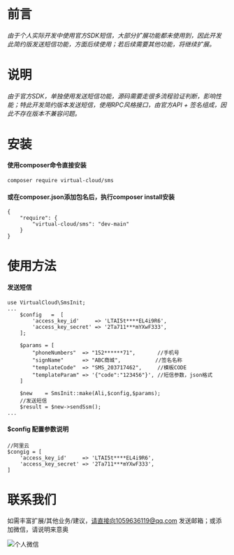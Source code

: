 # 前言
###### 由于个人实际开发中使用官方SDK短信，大部分扩展功能都未使用到，因此开发此简约版发送短信功能，方面后续使用；若后续需要其他功能，将继续扩展。
# 说明
###### 由于官方SDK，单独使用发送短信功能，源码需要走很多流程验证判断，影响性能；特此开发简约版本发送短信，使用RPC风格接口，由官方API + 签名组成，因此不存在版本不兼容问题。
# 安装
#### 使用composer命令直接安装
```
composer require virtual-cloud/sms
```
#### 或在composer.json添加包名后，执行composer install安装
```
{
    "require": {
        "virtual-cloud/sms": "dev-main"
    }
}
```

# 使用方法
#### 发送短信
```
use VirtualCloud\SmsInit;
...
    $config   =  [
        'access_key_id'     => 'LTAI5t****EL4i9R6',
        'access_key_secret' => '2Ta711***mYXwF333',
    ];
    
    $params = [
        "phoneNumbers"  => "152******71",       //手机号
        "signName"      => "ABC商城",           //签名名称
        "templateCode"  => "SMS_203717462",     //模板CODE
        "templateParam" => '{"code":"123456"}', //短信参数，json格式
    ]
    
    $new    = SmsInit::make(Ali,$config,$params);
    //发送短信
    $result = $new->sendSsm();
...
```
#### $config 配置参数说明
```
//阿里云
$congig = [
    'access_key_id'     => 'LTAI5t****EL4i9R6',
    'access_key_secret' => '2Ta711***mYXwF333',
]
```
# 联系我们
如需丰富扩展/其他业务/建议，请直接向1059636119@qq.com 发送邮箱；或添加微信，请说明来意奥




![个人微信](http://xiaonarun.oss-cn-beijing.aliyuncs.com/wx.jpg?x-oss-process=image/resize,m_fixed,h_340,w_300)
